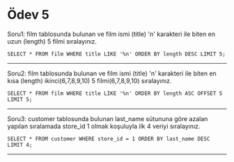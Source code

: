 # Ödev 5

Soru1:
film tablosunda bulunan ve film ismi (title) 'n' karakteri ile biten en uzun (length) 5 filmi sıralayınız.

``SELECT * FROM film
WHERE title LIKE '%n'
ORDER BY length DESC
LIMIT 5;``

---

Soru2:
film tablosunda bulunan ve film ismi (title) 'n' karakteri ile biten en kısa (length) ikinci(6,7,8,9,10) 5 filmi(6,7,8,9,10) sıralayınız.

``SELECT * FROM film
WHERE title LIKE '%n'
ORDER BY length ASC
OFFSET 5
LIMIT 5;``


---

Soru3:
customer tablosunda bulunan last_name sütununa göre azalan yapılan sıralamada store_id 1 olmak koşuluyla ilk 4 veriyi sıralayınız.

``SELECT * FROM customer
WHERE store_id = 1
ORDER BY last_name DESC
LIMIT 4;``


---